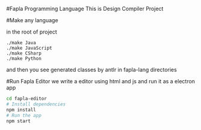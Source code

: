 #Fapla Programming Language
This is Design Compiler Project


#Make any language

in the root of project
```
./make Java
./make JavaScript
./make CSharp
./make Python
```
and then you see generated classes by antlr in fapla-lang directories

#Run Fapla Editor
we write a editor using html and js and run it as a electron app

```bash
cd fapla-editor
# Install dependencies
npm install
# Run the app
npm start
```
